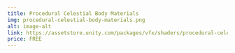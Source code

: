 ```yaml
---
title: Procedural Celestial Body Materials
img: procedural-celestial-body-materials.png
alt: image-alt
link: https://assetstore.unity.com/packages/vfx/shaders/procedural-celestial-body-materials-296362
price: FREE
---
```

